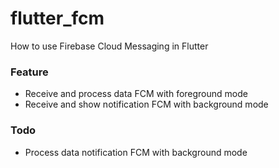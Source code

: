 # flutter_fcm

How to use Firebase Cloud Messaging in Flutter

### Feature
* Receive and process data FCM with foreground mode
* Receive and show notification FCM with background mode

### Todo
* Process data notification FCM with background mode
